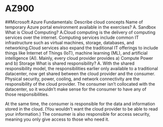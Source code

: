 # AZ900

##Microsoft Azure Fundamentals: Describe cloud concepts
Name of temporary Azure portal environment available in the exercises?
A. Sandbox
What is Cloud Computing?
A.Cloud computing is the delivery of computing services over the internet. Computing services include common IT infrastructure such as virtual machines, storage, databases, and networking.Cloud services also expand the traditional IT offerings to include things like Internet of Things (IoT), machine learning (ML), and artificial intelligence (AI).
            Mainly, every cloud provider provides a) Compute Power and b) Storage
What is shared responsibility?
A. With the shared responsibility model, the responsibilities earlier only available to a traditional datacenter, now get shared between the cloud provider and the consumer. Physical security, power, cooling, and network connectivity are the responsibility of the cloud provider. The consumer isn’t collocated with the datacenter, so it wouldn’t make sense for the consumer to have any of those responsibilities.

At the same time, the consumer is responsible for the data and information stored in the cloud. (You wouldn’t want the cloud provider to be able to read your information.) The consumer is also responsible for access security, meaning you only give access to those who need it.
